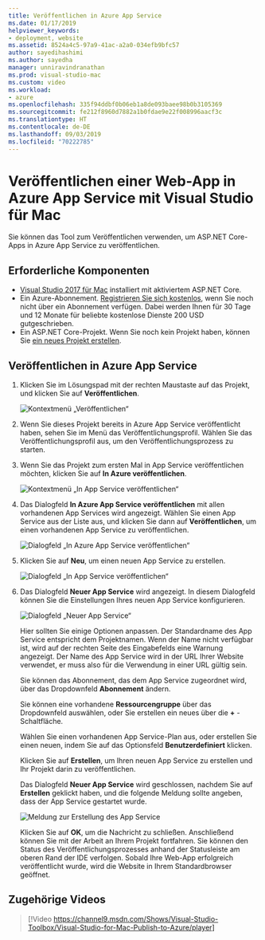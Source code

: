 ```yaml
---
title: Veröffentlichen in Azure App Service
ms.date: 01/17/2019
helpviewer_keywords:
- deployment, website
ms.assetid: 8524a4c5-97a9-41ac-a2a0-034efb9bfc57
author: sayedihashimi
ms.author: sayedha
manager: unniravindranathan
ms.prod: visual-studio-mac
ms.custom: video
ms.workload:
- azure
ms.openlocfilehash: 335f94ddbf0b06eb1a8de093baee98b0b3105369
ms.sourcegitcommit: fe212f8960d7882a1b0fdae9e22f008996aacf3c
ms.translationtype: HT
ms.contentlocale: de-DE
ms.lasthandoff: 09/03/2019
ms.locfileid: "70222785"
---
```

# <a name="publish-a-web-app-to-azure-app-service-using-visual-studio-for-mac"></a>Veröffentlichen einer Web-App in Azure App Service mit Visual Studio für Mac

Sie können das Tool zum Veröffentlichen verwenden, um ASP.NET Core-Apps in Azure App Service zu veröffentlichen.

## <a name="prerequisites"></a>Erforderliche Komponenten

- [Visual Studio 2017 für Mac](https://visualstudio.microsoft.com/downloads/?utm_medium=microsoft&utm_source=docs.microsoft.com&utm_campaign=inline+link&utm_content=download+vs4mac2017) installiert mit aktiviertem ASP.NET Core.
- Ein Azure-Abonnement. [Registrieren Sie sich kostenlos](https://azure.microsoft.com/free/dotnet/), wenn Sie noch nicht über ein Abonnement verfügen. Dabei werden Ihnen für 30 Tage und 12 Monate für beliebte kostenlose Dienste 200 USD gutgeschrieben.
- Ein ASP.NET Core-Projekt. Wenn Sie noch kein Projekt haben, können Sie [ein neues Projekt erstellen](https://docs.microsoft.com/visualstudio/mac/create-new-projects?view=vsmac-2017).

## <a name="publish-to-azure-app-service"></a>Veröffentlichen in Azure App Service

 1. Klicken Sie im Lösungspad mit der rechten Maustaste auf das Projekt, und klicken Sie auf **Veröffentlichen**.

    ![Kontextmenü „Veröffentlichen“](media/publish-context-menu.png)

 2. Wenn Sie dieses Projekt bereits in Azure App Service veröffentlicht haben, sehen Sie im Menü das Veröffentlichungsprofil. Wählen Sie das Veröffentlichungsprofil aus, um den Veröffentlichungsprozess zu starten.

 3. Wenn Sie das Projekt zum ersten Mal in App Service veröffentlichen möchten, klicken Sie auf **In Azure veröffentlichen**.

    ![Kontextmenü „In App Service veröffentlichen“](media/publish-to-azure-context-menu.png)

 4. Das Dialogfeld **In Azure App Service veröffentlichen** mit allen vorhandenen App Services wird angezeigt. Wählen Sie einen App Service aus der Liste aus, und klicken Sie dann auf **Veröffentlichen**, um einen vorhandenen App Service zu veröffentlichen.

    ![Dialogfeld „In Azure App Service veröffentlichen“](media/publish-to-app-service-dialog.png)

 5. Klicken Sie auf **Neu**, um einen neuen App Service zu erstellen.

    ![Dialogfeld „In App Service veröffentlichen“](media/publish-to-app-service-dialog-new-selected.png)

 6. Das Dialogfeld **Neuer App Service** wird angezeigt. In diesem Dialogfeld können Sie die Einstellungen Ihres neuen App Service konfigurieren.

    ![Dialogfeld „Neuer App Service“](media/publish-new-app-service.png)

    Hier sollten Sie einige Optionen anpassen. Der Standardname des App Service entspricht dem Projektnamen. Wenn der Name nicht verfügbar ist, wird auf der rechten Seite des Eingabefelds eine Warnung angezeigt. Der Name des App Service wird in der URL Ihrer Website verwendet, er muss also für die Verwendung in einer URL gültig sein.

    Sie können das Abonnement, das dem App Service zugeordnet wird, über das Dropdownfeld **Abonnement** ändern.

    Sie können eine vorhandene **Ressourcengruppe** über das Dropdownfeld auswählen, oder Sie erstellen ein neues über die **+** -Schaltfläche.

    Wählen Sie einen vorhandenen App Service-Plan aus, oder erstellen Sie einen neuen, indem Sie auf das Optionsfeld **Benutzerdefiniert** klicken.

    Klicken Sie auf **Erstellen**, um Ihren neuen App Service zu erstellen und Ihr Projekt darin zu veröffentlichen.

    Das Dialogfeld **Neuer App Service** wird geschlossen, nachdem Sie auf **Erstellen** geklickt haben, und die folgende Meldung sollte angeben, dass der App Service gestartet wurde.

      ![Meldung zur Erstellung des App Service](media/publish-create-app-service-message.png)

    Klicken Sie auf **OK**, um die Nachricht zu schließen. Anschließend können Sie mit der Arbeit an Ihrem Projekt fortfahren. Sie können den Status des Veröffentlichungsprozesses anhand der Statusleiste am oberen Rand der IDE verfolgen. Sobald Ihre Web-App erfolgreich veröffentlicht wurde, wird die Website in Ihrem Standardbrowser geöffnet.

## <a name="related-video"></a>Zugehörige Videos

> [!Video https://channel9.msdn.com/Shows/Visual-Studio-Toolbox/Visual-Studio-for-Mac-Publish-to-Azure/player]
